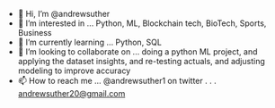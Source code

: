 - 👋 Hi, I’m @andrewsuther
- 👀 I’m interested in ... Python, ML, Blockchain tech, BioTech, Sports, Business
- 🌱 I’m currently learning ... Python, SQL
- 💞️ I’m looking to collaborate on ... doing a python ML project, and applying the dataset insights, and re-testing actuals, and adjusting modeling to improve accuracy
- 📫 How to reach me ... @andrewsuther1 on twitter . . . andrewsuther20@gmail.com

<!---
andrewsuther/andrewsuther is a ✨ special ✨ repository because its `README.md` (this file) appears on your GitHub profile.
You can click the Preview link to take a look at your changes.
--->
